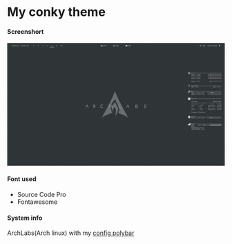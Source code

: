 # My conky theme

#### Screenshort
![sds](Screenshort.png)

#### Font used

- Source Code Pro
- Fontawesome

#### System info
ArchLabs(Arch linux) with my [config polybar](https://github.com/TerryFunggg/my_polybar_theme)

